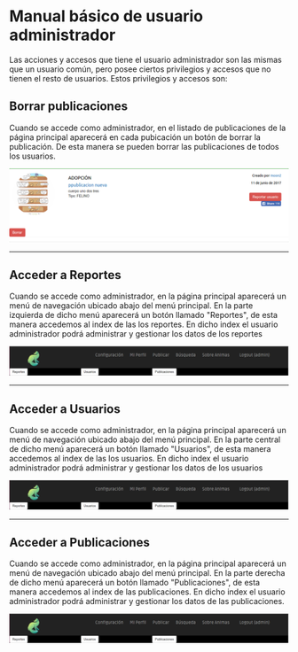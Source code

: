 Manual básico de usuario administrador
========================================

Las acciones y accesos que tiene el usuario administrador son las mismas que un
usuario común, pero posee ciertos privilegios y accesos que no tienen el resto de usuarios. Estos privilegios y accesos son:

Borrar publicaciones
-----------------------
Cuando se accede como administrador, en el listado de publicaciones de la página principal aparecerá en cada pubicación un botón de borrar la publicación. De esta manera se pueden borrar las publicaciones de todos los usuarios.

![Borrar](img/app/public-anuncio.PNG)

---------------------------------------------
Acceder a Reportes
--------------------------
Cuando se accede como administrador, en la página principal aparecerá un menú de navegación ubicado abajo del menú principal. En la parte izquierda de dicho menú aparecerá un botón llamado "Reportes", de esta manera accedemos al index de las los reportes. En dicho index el usuario administrador podrá administrar y gestionar los datos de los reportes

![Borrar](img/app/admin-nav.PNG)

---------------------------------------------
Acceder a Usuarios
--------------------------
Cuando se accede como administrador, en la página principal aparecerá un menú de navegación ubicado abajo del menú principal. En la parte central de dicho menú aparecerá un botón llamado "Usuarios", de esta manera accedemos al index de las los usuarios. En dicho index el usuario administrador podrá administrar y gestionar los datos de los usuarios

![Borrar](img/app/admin-nav.PNG)

---------------------------------------------
Acceder a Publicaciones
--------------------------

Cuando se accede como administrador, en la página principal aparecerá un menú de navegación ubicado abajo del menú principal. En la parte derecha de dicho menú aparecerá un botón llamado "Publicaciones", de esta manera accedemos al index de las publicaciones. En dicho index el usuario administrador podrá administrar y gestionar los datos de las publicaciones.

![Borrar](img/app/admin-nav.PNG)
